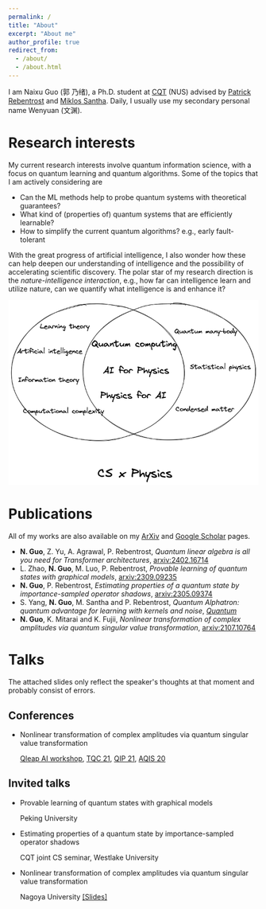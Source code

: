 ```yaml
---
permalink: /
title: "About"
excerpt: "About me"
author_profile: true
redirect_from: 
  - /about/
  - /about.html
---
```


I am Naixu Guo (郭 乃绪), a Ph.D. student at [CQT](https://www.quantumlah.org/) (NUS) advised by [Patrick Rebentrost](https://scholar.google.com/citations?user=XWHSBmUAAAAJ&hl=en) and [Miklos Santha](https://scholar.google.com.sg/citations?user=pER3wbkAAAAJ&hl=en).
Daily, I usually use my secondary personal name Wenyuan (文渊).


Research interests
======
My current research interests involve quantum information science, with a focus on quantum learning and quantum algorithms.
Some of the topics that I am actively considering are
* Can the ML methods help to probe quantum systems with theoretical guarantees?
* What kind of (properties of) quantum systems that are efficiently learnable?
* How to simplify the current quantum algorithms? e.g., early fault-tolerant
  
With the great progress of artificial intelligence, I also wonder how these can help deepen our understanding of intelligence and the possibility of accelerating scientific discovery.
The polar star of my research direction is the *nature-intelligence interaction*, e.g., how far can intelligence learn and utilize nature, can we quantify what intelligence is and enhance it?


![avatar](_pages/Research_interest.png)

Publications
======
All of my works are also available on my [ArXiv](https://scirate.com/Naixu-Guo/papers) and [Google Scholar](https://scholar.google.com/citations?hl=en&user=r2I_WtAAAAAJ&view_op=list_works&gmla=AJsN-F4R90e-0IvThoZVAs4uhYFfG-2VP_Hbd4-qNcW5mjlNq_E1YFT_x18SVcVfvzNbs5mUamJeu5JO9TYKLj-oE7tjlBhtyFsy7fG-057qZH6Nj_YHmCg) pages.

* **N. Guo**, Z. Yu, A. Agrawal, P. Rebentrost, *Quantum linear algebra is all you need for Transformer architectures*, [arxiv:2402.16714](https://arxiv.org/abs/2402.16714)
* L. Zhao, **N. Guo**, M. Luo, P. Rebentrost, *Provable learning of quantum states with graphical models*, [arxiv:2309.09235](https://arxiv.org/abs/2309.09235)
* **N. Guo**, P. Rebentrost, *Estimating properties of a quantum state by importance-sampled operator shadows*, [arxiv:2305.09374](https://arxiv.org/abs/2305.09374)
* S. Yang, **N. Guo**, M. Santha and P. Rebentrost, *Quantum Alphatron: quantum advantage for learning with kernels and noise*, [*Quantum*](https://arxiv.org/abs/2108.11670)
* **N. Guo**, K. Mitarai and K. Fujii, *Nonlinear transformation of complex amplitudes via quantum singular value transformation*, [arxiv:2107.10764](https://arxiv.org/abs/2107.10764)


Talks
======
The attached slides only reflect the speaker's thoughts at that moment and probably consist of errors.

## Conferences
- Nonlinear transformation of complex amplitudes via quantum singular value transformation 

  [Qleap AI workshop](https://drive.google.com/file/d/1Y0f48uYliyMXGqAIoS9RWPujcSc5euIi/view?usp=sharing), [TQC 21](https://drive.google.com/file/d/1cFB-CUBnA7koun60nT_IEEx4uFhnICk7/view?usp=sharing), [QIP 21](https://drive.google.com/file/d/184jUftu5RYpeL6bULCRj_wjWqxnI2Qqq/view?usp=sharing), [AQIS 20](https://drive.google.com/file/d/1H-jIOYfV-fKAgUWwQQ_7-luebPAsufhF/view?usp=sharing)
  
  
## Invited talks
- Provable learning of quantum states with graphical models
  
  Peking University

- Estimating properties of a quantum state by importance-sampled operator shadows

  CQT joint CS seminar, Westlake University

- Nonlinear transformation of complex amplitudes via quantum singular value transformation

  Nagoya University [[Slides]](https://drive.google.com/file/d/1Zf-U_e8FYVwcK1CibgPA5IrKzNWyLzXS/view?usp=sharing) 
